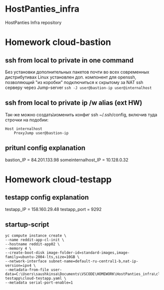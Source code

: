 # HostPanties_infra
HostPanties Infra repository

# Homework cloud-bastion
## ssh from local to private in one command
Без установки дополнительных пакетов почти во всех современных дистрибутивах Linux установлен доп. компонент для openssh, позволяющий "из коробки" подключиться к скрытому за NAT ssh серверу через Jump-server
```ssh -J user@bastion-ip user@internalhost```
## ssh from local to private ip /w alias (ext HW)
Так-же можно создать\изменить конфиг ssh ~/.ssh/config, включив туда строчки на подобии:
```
Host internalhost
    ProxyJump user@bastion-ip
```
## pritunl config explanation
bastion_IP = 84.201.133.98
someinternalhost_IP = 10.128.0.32

# Homework cloud-testapp
## testapp config explanation
testapp_IP = 158.160.29.48
testapp_port = 9292
## startup-script
```
yc compute instance create \
--name reddit-app-cl-init \
--hostname reddit-app02 \
--memory 4 \
--create-boot-disk image-folder-id=standard-images,image-family=ubuntu-2004-lts,size=10GB \
--network-interface subnet-name=default-ru-central1-b,nat-ip-version=ipv4 \
--metadata-from-file user-data=C:\Users\saushkinsa\Documents\VSCODE\HOMEWORK\HostPanties_infra\cloud-testapp\cloud-testapp.yaml \
--metadata serial-port-enable=1
```
